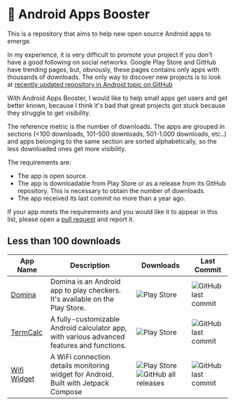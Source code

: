 # 🚀 Android Apps Booster

This is a repository that aims to help new open source Android apps to emerge.

In my experience, it is very difficult to promote your project if you don't have a good following on social networks. Google Play Store and GitHub have trending pages, but, obviously, these pages contains only apps with thousands of downloads. The only way to discover new projects is to look at [recently updated repository in Android topic on GitHub](https://github.com/topics/android?o=desc&s=updated)

With Android Apps Booster, I would like to help small apps get users and get better known, because I think it's bad that great projects got stuck because they struggle to get visibility.

The reference metric is the number of downloads. The apps are grouped in sections (<100 downloads, 101-500 downloads, 501-1.000 downloads, etc..) and apps belonging to the same section are sorted alphabetically, so the less downloaded ones get more visibility.

The requirements are:

- The app is open source.
- The app is downloadable from Play Store or as a release from its GitHub repository. This is necessary to obtain the number of downloads.
- The app received its last commit no more than a year ago.

If your app meets the requirements and you would like it to appear in this list, please open a [pull request](https://github.com/lorenzovngl/android-apps-booster/pulls) and report it.

## Less than 100 downloads

| App Name | Description | Downloads | Last Commit |
|----------|-------------|-----------|-------------|
| [Domina](https://github.com/lorenzovngl/domina) | Domina is an Android app to play checkers. It's available on the Play Store. | ![Play Store](https://img.shields.io/badge/Play%20Store-10%2B-green) | ![GitHub last commit](https://img.shields.io/github/last-commit/lorenzovngl/domina) |
| [TermCalc](https://github.com/Piano-Walrus/termCalc-app) | A fully-customizable Android calculator app, with various advanced features and functions. | ![Play Store](https://img.shields.io/badge/Play%20Store-10%2B-green) | ![GitHub last commit](https://img.shields.io/github/last-commit/Piano-Walrus/termCalc-app) |
| [Wifi Widget](https://github.com/w2sv/WiFi-Widget) | A WiFi connection details monitoring widget for Android. Built with Jetpack Compose | ![Play Store](https://img.shields.io/badge/Play%20Store-10%2B-green) ![GitHub all releases](https://img.shields.io/github/downloads/w2sv/WiFi-Widget/total?label=GitHub) | ![GitHub last commit](https://img.shields.io/github/last-commit/w2sv/WiFi-Widget) |
